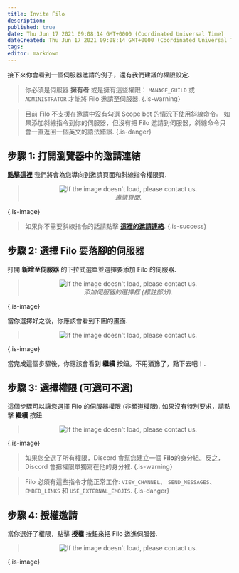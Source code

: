 ```yaml
---
title: Invite Filo
description:
published: true
date: Thu Jun 17 2021 09:08:14 GMT+0000 (Coordinated Universal Time)
dateCreated: Thu Jun 17 2021 09:08:14 GMT+0000 (Coordinated Universal Time)
tags:
editor: markdown
---
```


接下來你會看到一個伺服器邀請的例子，還有我們建議的權限設定.

> 你必須是伺服器 **擁有者** 或是擁有這些權限： `MANAGE_GUILD` 或 `ADMINISTRATOR` 才能將 Filo 邀請至伺服器.
{.is-warning}

> 目前 Filo 不支援在邀請中沒有勾選 Scope bot 的情況下使用斜線命令。 如果添加斜線指令到你的伺服器，但沒有把 Filo 邀請到伺服器，斜線命令只會一直返回一個英文的語法錯誤.
{.is-danger}

## **步驟 1**: 打開瀏覽器中的邀請連結

**[點擊這裡](https://filobot.xyz/invite)** 我們將會為您導向到邀請頁面和斜線指令權限頁.

> <p align=center><img src="https://raw.githubusercontent.com/filobot/docs/main/resources/Invite Filo. Step 1.png" alt="If the image doesn't load, please contact us." /><br>
> <i>邀請頁面.</i></p>
{.is-image}

> 如果你不需要斜線指令的話請點擊 **[這裡的邀請連結](https://filobot.xyz/invite/alternative)**.
{.is-success}

## **步驟 2**: 選擇 Filo 要落腳的伺服器

打開 **新增至伺服器** 的下拉式選單並選擇要添加 Filo 的伺服器.

> <p align=center><img src="https://raw.githubusercontent.com/filobot/docs/main/resources/Invite Filo. Step 2.png" alt="If the image doesn't load, please contact us." /><br>
> <i>添加伺服器的選擇框 (標註部分).</i></p>
{.is-image}

當你選擇好之後，你應該會看到下圖的畫面.

> <p align=center><img src="https://raw.githubusercontent.com/filobot/docs/main/resources/Invite Filo. Step 2 Result.png" alt="If the image doesn't load, please contact us." /><br>
{.is-image}

當完成這個步驟後，你應該會看到 **繼續** 按鈕。不用猶豫了，點下去吧！.

## **步驟 3**: 選擇權限 (可選可不選)

這個步驟可以讓您選擇 Filo 的伺服器權限 (非頻道權限). 如果沒有特別要求，請點擊 **繼續** 按鈕.

> <p align=center><img src="https://raw.githubusercontent.com/filobot/docs/main/resources/Invite Filo. Step 3.png" alt="If the image doesn't load, please contact us." /><br>
{.is-image}

> 如果您全選了所有權限，Discord 會幫您建立一個 **Filo**的身分組。反之，Discord 會把權限單獨寫在他的身分裡.
{.is-warning}

> Filo 必須有這些指令才能正常工作: `VIEW_CHANNEL`、 `SEND_MESSAGES`、`EMBED_LINKS` 和 `USE_EXTERNAL_EMOJIS`.
{.is-danger}

## **步驟 4**: 授權邀請

當你選好了權限，點擊 **授權** 按鈕來把 Filo 邀進伺服器.

> <p align=center><img src="https://raw.githubusercontent.com/filobot/docs/main/resources/Invite Filo. Step 4.png" alt="If the image doesn't load, please contact us." /><br>
{.is-image}
